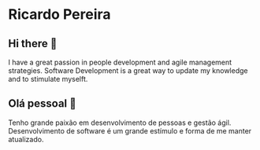 # Ricardo Pereira

## Hi there 👋
I have a great passion in people development and agile management strategies.
Software Development is a great way to update my knowledge and to stimulate myselft.

## Olá pessoal 👋
Tenho grande paixão em desenvolvimento de pessoas e gestão ágil.
Desenvolvimento de software é um grande estímulo e forma de me manter atualizado. 
<!--

Here are some ideas to get you started:

- 🔭 I’m currently working on ...
- 🌱 I’m currently learning ...
- 👯 I’m looking to collaborate on ...
- 🤔 I’m looking for help with ...
- 💬 Ask me about ...
- 📫 How to reach me: ...
- 😄 Pronouns: ...
- ⚡ Fun fact: ...
-->
